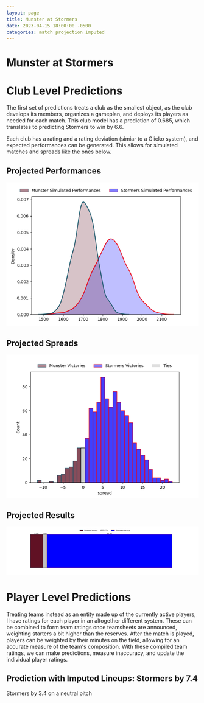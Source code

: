 ```yaml
---  
layout: page  
title: Munster at Stormers  
date: 2023-04-15 18:00:00 -0500  
categories: match projection imputed  
---
```

# Munster at Stormers

# Club Level Predictions


The first set of predictions treats a club as the smallest object, as the club develops its members, organizes a gameplan, and deploys its players as needed for each match. This club model has a prediction of 0.685, which translates to predicting Stormers to win by 6.6.

Each club has a rating and a rating deviation (simiar to a Glicko system), and expected performances can be generated. This allows for simulated matches and spreads like the ones below.
## Projected Performances


![Projected Performances](plots/performances_2023-04-15-Stormers-Munster.png)
## Projected Spreads


![Projected Spreads](plots/spreads_2023-04-15-Stormers-Munster.png)
## Projected Results


![Projected Results](plots/resultbar_2023-04-15-Stormers-Munster.png)
# Player Level Predictions


Treating teams instead as an entity made up of the currently active players, I have ratings for each player in an altogether different system. These can be combined to form team ratings once teamsheets are announced, weighting starters a bit higher than the reserves. After the match is played, players can be weighted by their minutes on the field, allowing for an accurate measure of the team's composition. With these compiled team ratings, we can make predictions, measure inaccuracy, and update the individual player ratings.
## Prediction with Imputed Lineups: Stormers by 7.4


Stormers by 3.4 on a neutral pitch


